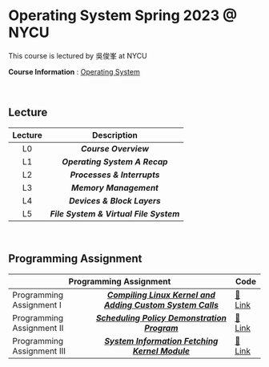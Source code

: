 # Operating System Spring 2023 @ NYCU

This course is lectured by 吳俊峯 at NYCU

**Course Information** : [Operating System](https://timetable.nycu.edu.tw/?r=main/crsoutline&Acy=112&Sem=1&CrsNo=535505&lang=zh-tw)

<BR>

## Lecture

| Lecture |               Description               |
| :-----: | :-------------------------------------: |
|   L0    |          **_Course Overview_**          |
|   L1    |     **_Operating System A Recap_**      |
|   L2    |      **_Processes & Interrupts_**       |
|   L3    |         **_Memory Management_**         |
|   L4    |      **_Devices & Block Layers_**       |
|   L5    | **_File System & Virtual File System_** |

<BR>

## Programming Assignment

<table>
    <thead>
    <tr>
        <th colspan="2"> Programming Assignment</th>
        <th>Code</th>
    </tr>
    </thead>
    <tbody>
    <tr>
        <td> Programming Assignment I</td>
        <td align="center"><b><i><a href='https://hackmd.io/@Bmch4MS0Rz-VZWB74huCvw/B1b2S_Kl6'>Compiling Linux Kernel and Adding Custom System Calls</td>
        <td><a href='./HW1/'><span>&#128279;</span> Link</td>
    </tr>
    <tr>
        <td>Programming Assignment II</td>
        <td align="center"><b><i><a href='https://hackmd.io/@Bmch4MS0Rz-VZWB74huCvw/rJ8OLx6fp'>Scheduling Policy Demonstration Program</td>
        <td><a href='./HW2/'><span>&#128279;</span> Link</td>
    </tr>
    <tr>
        <td>Programming Assignment III</td>
        <td align="center"><b><i><a href='https://hackmd.io/@a3020008/r1Txj5ES6'>System Information Fetching Kernel Module</td>
        <td><a href='./HW3/'><span>&#128279;</span> Link</td>
    </tr>
</table>
